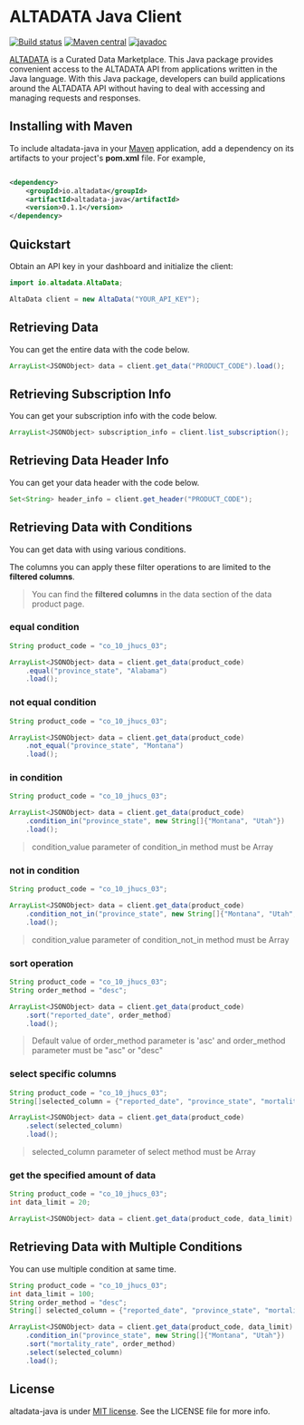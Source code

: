 # ALTADATA Java Client

[![Build status](https://github.com/altabering/altadata-java/workflows/build/badge.svg)](https://github.com/altabering/altadata-java/actions)
[![Maven central](https://img.shields.io/maven-central/v/io.altadata/altadata-java)](https://search.maven.org/artifact/io.altadata/altadata-java)
[![javadoc](https://javadoc.io/badge2/io.altadata/altadata-java/javadoc.svg)](https://javadoc.io/doc/io.altadata/altadata-java)

[ALTADATA](https://www.altadata.io) is a Curated Data Marketplace. This Java package provides convenient access to the ALTADATA API from applications written in the Java language. With this Java package, developers can build applications around the ALTADATA API without
having to deal with accessing and managing requests and responses.

## Installing with Maven

To include altadata-java in your [Maven](http://maven.apache.org/) application, add a dependency on its artifacts to
your project's **pom.xml** file. For example,

```xml

<dependency>
    <groupId>io.altadata</groupId>
    <artifactId>altadata-java</artifactId>
    <version>0.1.1</version>
</dependency>
```

## Quickstart

Obtain an API key in your dashboard and initialize the client:

```java
import io.altadata.AltaData;

AltaData client = new AltaData("YOUR_API_KEY");
```

## Retrieving Data

You can get the entire data with the code below.

```java
ArrayList<JSONObject> data = client.get_data("PRODUCT_CODE").load();
```

## Retrieving Subscription Info

You can get your subscription info with the code below.

```java
ArrayList<JSONObject> subscription_info = client.list_subscription();
```

## Retrieving Data Header Info

You can get your data header with the code below.

```java
Set<String> header_info = client.get_header("PRODUCT_CODE");
```

## Retrieving Data with Conditions

You can get data with using various conditions.

The columns you can apply these filter operations to are limited to the **filtered columns**.

> You can find the **filtered columns** in the data section of the data product page.

### equal condition

```java
String product_code = "co_10_jhucs_03";

ArrayList<JSONObject> data = client.get_data(product_code)
    .equal("province_state", "Alabama")
    .load();
```

### not equal condition

```java
String product_code = "co_10_jhucs_03";

ArrayList<JSONObject> data = client.get_data(product_code)
    .not_equal("province_state", "Montana")
    .load();
```

### in condition

```java
String product_code = "co_10_jhucs_03";

ArrayList<JSONObject> data = client.get_data(product_code)
    .condition_in("province_state", new String[]{"Montana", "Utah"})
    .load();
```

> condition_value parameter of condition_in method must be Array

### not in condition

```java
String product_code = "co_10_jhucs_03";

ArrayList<JSONObject> data = client.get_data(product_code)
    .condition_not_in("province_state", new String[]{"Montana", "Utah", "Alabama"})
    .load();
```

> condition_value parameter of condition_not_in method must be Array

### sort operation

```java
String product_code = "co_10_jhucs_03";
String order_method = "desc";

ArrayList<JSONObject> data = client.get_data(product_code)
    .sort("reported_date", order_method)
    .load();
```

> Default value of order_method parameter is 'asc' and order_method parameter must be "asc" or "desc"

### select specific columns

```java
String product_code = "co_10_jhucs_03";
String[]selected_column = {"reported_date", "province_state", "mortality_rate"};

ArrayList<JSONObject> data = client.get_data(product_code)
    .select(selected_column)
    .load();
```

> selected_column parameter of select method must be Array

### get the specified amount of data

```java
String product_code = "co_10_jhucs_03";
int data_limit = 20;

ArrayList<JSONObject> data = client.get_data(product_code, data_limit).load();
```

## Retrieving Data with Multiple Conditions

You can use multiple condition at same time.

```java
String product_code = "co_10_jhucs_03";
int data_limit = 100;
String order_method = "desc";
String[] selected_column = {"reported_date", "province_state", "mortality_rate"};

ArrayList<JSONObject> data = client.get_data(product_code, data_limit)
    .condition_in("province_state", new String[]{"Montana", "Utah"})
    .sort("mortality_rate", order_method)
    .select(selected_column)
    .load();
```

## License

altadata-java is under [MIT license](https://github.com/altabering/altadata-java/blob/master/LICENSE). See the LICENSE file for more info.